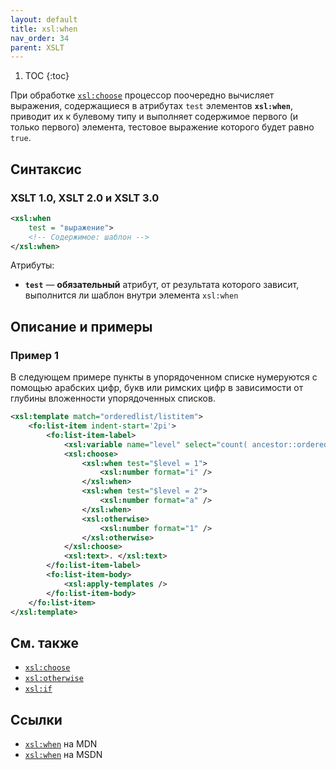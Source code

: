 ```yaml
---
layout: default
title: xsl:when
nav_order: 34
parent: XSLT
---
```


<!-- prettier-ignore -->
1. TOC
{:toc}

При обработке [`xsl:choose`](/xslt/xsl-choose/) процессор поочередно вычисляет выражения, содержащиеся в атрибутах `test` элементов **`xsl:when`**, приводит их к булевому типу и выполняет содержимое первого (и только первого) элемента, тестовое выражение которого будет равно `true`.

## Синтаксис

### XSLT 1.0, XSLT 2.0 и XSLT 3.0

```xml
<xsl:when
    test = "выражение">
    <!-- Содержимое: шаблон -->
</xsl:when>
```

Атрибуты:

- **`test`** — **обязательный** атрибут, от результата которого зависит, выполнится ли шаблон внутри элемента `xsl:when`

## Описание и примеры

### Пример 1

В следующем примере пункты в упорядоченном списке нумеруются с помощью арабских цифр, букв или римских цифр в зависимости от глубины вложенности упорядоченных списков.

```xml
<xsl:template match="orderedlist/listitem">
    <fo:list-item indent-start='2pi'>
        <fo:list-item-label>
            <xsl:variable name="level" select="count( ancestor::orderedlist ) mod 3" />
            <xsl:choose>
                <xsl:when test="$level = 1">
                    <xsl:number format="i" />
                </xsl:when>
                <xsl:when test="$level = 2">
                    <xsl:number format="a" />
                </xsl:when>
                <xsl:otherwise>
                    <xsl:number format="1" />
                </xsl:otherwise>
            </xsl:choose>
            <xsl:text>. </xsl:text>
        </fo:list-item-label>
        <fo:list-item-body>
            <xsl:apply-templates />
        </fo:list-item-body>
    </fo:list-item>
</xsl:template>
```

## См. также

- [`xsl:choose`](/xslt/xsl-choose/)
- [`xsl:otherwise`](/xslt/xsl-otherwise/)
- [`xsl:if`](/xslt/xsl-if/)

## Ссылки

- [`xsl:when`](https://developer.mozilla.org/en/XSLT/when) на MDN
- [`xsl:when`](https://msdn.microsoft.com/en-us/library/ms256164.aspx) на MSDN
